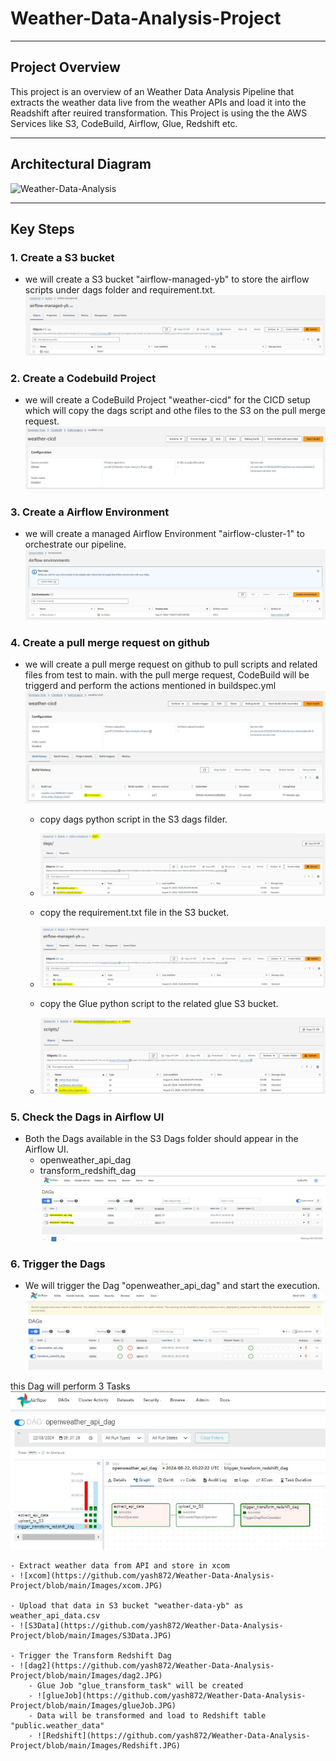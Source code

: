 # Weather-Data-Analysis-Project
***
## Project Overview
This project is an overview of an Weather Data Analysis Pipeline that extracts the weather data live from the weather APIs and load it into the Readshift after reuired transformation.
This Project is using the the AWS Services like S3, CodeBuild, Airflow, Glue, Redshift etc. 

***

## Architectural Diagram
![Weather-Data-Analysis](https://github.com/yash872/Airline-Data-Ingestion-Project/blob/main/Images/Weather-Data-Analysis.jpg)

***

## Key Steps
### 1. Create a S3 bucket
- we will create a S3 bucket "airflow-managed-yb" to store the airflow scripts under dags folder and requirement.txt.
![S3](https://github.com/yash872/Weather-Data-Analysis-Project/blob/main/Images/S3_before.JPG)


### 2. Create a Codebuild Project
- we will create a CodeBuild Project "weather-cicd" for the CICD setup which will copy the dags script and othe files to the S3 on the pull merge request.
![Codebuild](https://github.com/yash872/Weather-Data-Analysis-Project/blob/main/Images/CodeBuild.JPG)

### 3. Create a Airflow Environment
- we will create a managed Airflow Environment "airflow-cluster-1" to orchestrate our pipeline.
![Airflow](https://github.com/yash872/Weather-Data-Analysis-Project/blob/main/Images/Airflow.JPG)


### 4. Create a pull merge request on github
- we will create a pull merge request on github to pull scripts and related files from test to main.
with the pull merge request, CodeBuild will be triggerd and perform the actions mentioned in buildspec.yml
![codeBuilsSuccess](https://github.com/yash872/Weather-Data-Analysis-Project/blob/main/Images/codeBuilsSuccess.JPG)

    - copy dags python script in the S3 dags filder.
    - ![S3Dags](https://github.com/yash872/Weather-Data-Analysis-Project/blob/main/Images/S3Dags.JPG)

    - copy the requirement.txt file in the S3 bucket.
    - ![S3Req](https://github.com/yash872/Weather-Data-Analysis-Project/blob/main/Images/S3Req.JPG)

    - copy the Glue python script to the related glue S3 bucket.
    - ![S3GlueScript](https://github.com/yash872/Weather-Data-Analysis-Project/blob/main/Images/S3GlueScript.JPG)


### 5. Check the Dags in Airflow UI
- Both the Dags available in the S3 Dags folder should appear in the Airflow UI.
    - openweather_api_dag
    - transform_redshift_dag
![AirflowDags](https://github.com/yash872/Weather-Data-Analysis-Project/blob/main/Images/AirflowDags.JPG)

### 6. Trigger the Dags
- We will trigger the Dag "openweather_api_dag" and start the execution.
![DagsTrigger](https://github.com/yash872/Weather-Data-Analysis-Project/blob/main/Images/DagsTrigger.JPG)

this Dag will perform 3 Tasks
![dag1](https://github.com/yash872/Weather-Data-Analysis-Project/blob/main/Images/dag1.JPG)

    - Extract weather data from API and store in xcom
    - ![xcom](https://github.com/yash872/Weather-Data-Analysis-Project/blob/main/Images/xcom.JPG)
    
    - Upload that data in S3 bucket "weather-data-yb" as weather_api_data.csv
    - ![S3Data](https://github.com/yash872/Weather-Data-Analysis-Project/blob/main/Images/S3Data.JPG)

    - Trigger the Transform Redshift Dag
    - ![dag2](https://github.com/yash872/Weather-Data-Analysis-Project/blob/main/Images/dag2.JPG)
        - Glue Job "glue_transform_task" will be created
        - ![glueJob](https://github.com/yash872/Weather-Data-Analysis-Project/blob/main/Images/glueJob.JPG)
        - Data will be transformed and load to Redshift table "public.weather_data"
        - ![Redshift](https://github.com/yash872/Weather-Data-Analysis-Project/blob/main/Images/Redshift.JPG)
